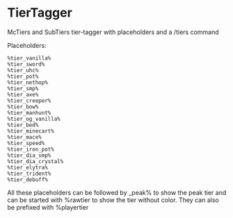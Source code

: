 # TierTagger
McTiers and SubTiers tier-tagger with placeholders and a /tiers command

Placeholders:
```
%tier_vanilla%
%tier_sword%
%tier_uhc%
%tier_pot%
%tier_nethop%
%tier_smp%
%tier_axe%
%tier_creeper%
%tier_bow%
%tier_manhunt%
%tier_og_vanilla%
%tier_bed%
%tier_minecart%
%tier_mace%
%tier_speed%
%tier_iron_pot%
%tier_dia_smp%
%tier_dia_crystal%
%tier_elytra%
%tier_trident%
%tier_debuff%
```

All these placeholders can be followed by _peak% to show the peak tier and can be started with %rawtier to show the tier without color.
They can also be prefixed with %playertier